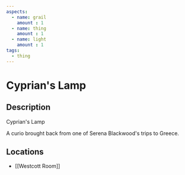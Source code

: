 ```yaml
---
aspects: 
  - name: grail
    amount : 1
  - name: thing
    amount : 1
  - name: light
    amount : 1
tags:
  - thing
---
```


# Cyprian's Lamp

## Description
Cyprian's Lamp

A curio brought back from one of Serena Blackwood's trips to Greece.
## Locations
- [[Westcott Room]]